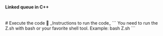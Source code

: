 <h4>Linked queue in C++</h4>
<br>
# Execute the code 🚀
_Instructions to run the code_
```
You need to run the Z.sh with bash or your favorite shell tool.
Example: bash Z.sh
```
